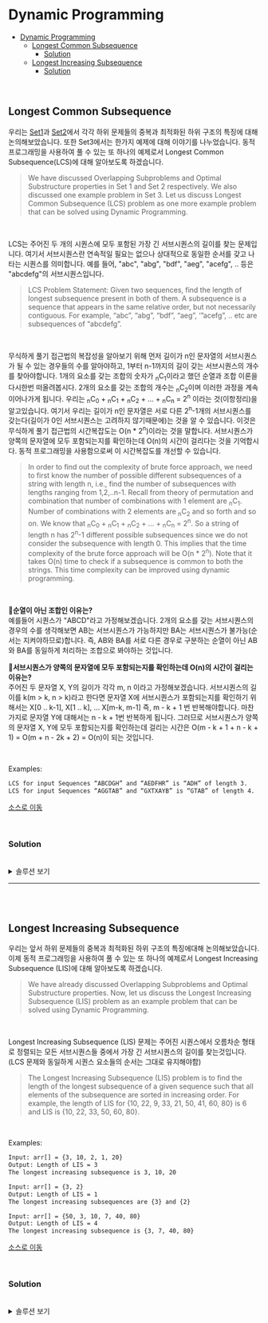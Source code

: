 # Dynamic Programming

- [Dynamic Programming](#dynamic-programming)
  - [Longest Common Subsequence](#longest-common-subsequence)
    - [Solution](#solution)
  - [Longest Increasing Subsequence](#longest-increasing-subsequence)
    - [Solution](#solution-1)

<br>

## Longest Common Subsequence
우리는 [Set1](https://www.geeksforgeeks.org/overlapping-subproblems-property-in-dynamic-programming-dp-1/)과 [Set2](https://www.geeksforgeeks.org/optimal-substructure-property-in-dynamic-programming-dp-2/)에서 각각 하위 문제들의 중복과 최적화된 하위 구조의 특징에 대해 논의해보았습니다. 또한 Set3에서는 한가지 예제에 대해 이야기를 나누었습니다. 동적 프로그래밍을 사용하여 풀 수 있는 또 하나의 예제로서 Longest Common Subsequence(LCS)에 대해 알아보도록 하겠습니다.
> We have discussed Overlapping Subproblems and Optimal Substructure properties in Set 1 and Set 2 respectively. We also discussed one example problem in Set 3. Let us discuss Longest Common Subsequence (LCS) problem as one more example problem that can be solved using Dynamic Programming.

<br>

LCS는 주어진 두 개의 시퀀스에 모두 포함된 가장 긴 서브시퀀스의 길이를 찾는 문제입니다. 여기서 서브시퀀스란 연속적일 필요는 없으나 상대적으로 동일한 순서를 갖고 나타는 시퀀스를 의미합니다. 예를 들어, "abc", "abg", "bdf", "aeg", "acefg", .. 등은 "abcdefg"의 서브시퀀스입니다.
> LCS Problem Statement: Given two sequences, find the length of longest subsequence present in both of them. A subsequence is a sequence that appears in the same relative order, but not necessarily contiguous. For example, “abc”, “abg”, “bdf”, “aeg”, ‘”acefg”, .. etc are subsequences of “abcdefg”. 

<br>

무식하게 풀기 접근법의 복잡성을 알아보기 위해 먼저 길이가 n인 문자열의 서브시퀀스가 될 수 있는 경우들의 수를 알아야하고, 1부터 n-1까지의 길이 갖는 서브시퀀스의 개수를 찾아야합니다. 1개의 요소를 갖는 조합의 숫자가 <sub>n</sub>C<sub>1</sub>이라고 했던 순열과 조합 이론을 다시한번 떠올려봅시다. 2개의 요소를 갖는 조합의 개수는 <sub>n</sub>C<sub>2</sub>이며 이러한 과정을 계속 이어나가게 됩니다. 우리는 <sub>n</sub>C<sub>0</sub> + <sub>n</sub>C<sub>1</sub> + <sub>n</sub>C<sub>2</sub> + ... + <sub>n</sub>C<sub>n</sub> = 2<sup>n</sup> 이라는 것(이항정리)을 알고있습니다. 여기서 우리는 길이가 n인 문자열은 서로 다른 2<sup>n</sup>-1개의 서브시퀀스를 갖는다(길이가 0인 서브시퀀스는 고려하지 않기때문에)는 것을 알 수 있습니다. 이것은 무식하게 풀기 접근법의 시간복잡도는 O(n * 2<sup>n</sup>)이라는 것을 말합니다. 서브시퀀스가 양쪽의 문자열에 모두 포함되는지를 확인하는데 O(n)의 시간이 걸리다는 것을 기억합시다. 동적 프로그래밍을 사용함으로써 이 시간복잡도를 개선할 수 있습니다.
> In order to find out the complexity of brute force approach, we need to first know the number of possible different subsequences of a string with length n, i.e., find the number of subsequences with lengths ranging from 1,2,..n-1. Recall from theory of permutation and combination that number of combinations with 1 element are <sub>n</sub>C<sub>1</sub>. Number of combinations with 2 elements are <sub>n</sub>C<sub>2</sub> and so forth and so on. We know that <sub>n</sub>C<sub>0</sub> + <sub>n</sub>C<sub>1</sub> + <sub>n</sub>C<sub>2</sub> + ... + <sub>n</sub>C<sub>n</sub> = 2<sup>n</sup>. So a string of length n has 2<sup>n</sup>-1 different possible subsequences since we do not consider the subsequence with length 0. This implies that the time complexity of the brute force approach will be O(n * 2<sup>n</sup>). Note that it takes O(n) time to check if a subsequence is common to both the strings. This time complexity can be improved using dynamic programming.

<br>

💭<B>순열이 아닌 조합인 이유는?</B>  
예를들어 시퀀스가 "ABCD"라고 가정해보겠습니다. 2개의 요소를 갖는 서브시퀀스의 경우의 수를 생각해보면 AB는 서브시퀀스가 가능하지만 BA는 서브시퀀스가 불가능(순서는 지켜야하므로)합니다. 즉, AB와 BA를 서로 다른 경우로 구분하는 순열이 아닌 AB와 BA를 동일하게 처리하는 조합으로 봐야하는 것입니다.

💭<B>서브시퀀스가 양쪽의 문자열에 모두 포함되는지를 확인하는데 O(n)의 시간이 걸리는 이유는?</B>  
주어진 두 문자열 X, Y의 길이가 각각 m, n 이라고 가정해보겠습니다. 서브시퀀스의 길이를 k(m > k, n > k)라고 한다면 문자열 X에 서브시퀀스가 포함되는지를 확인하기 위해서는 X[0 .. k-1], X[1 .. k], ... X[m-k, m-1] 즉, m - k + 1 번 반복해야합니다. 마찬가지로 문자열 Y에 대해서는 n - k + 1번 반복하게 됩니다. 그러므로 서브시퀀스가 양쪽의 문자열 X, Y에 모두 포함되는지를 확인하는데 걸리는 시간은 O(m - k + 1 + n - k + 1) = O(m + n - 2k + 2) = O(n)이 되는 것입니다.

<br>

Examples:
```diff
LCS for input Sequences “ABCDGH” and “AEDFHR” is “ADH” of length 3.  
LCS for input Sequences “AGGTAB” and “GXTXAYB” is “GTAB” of length 4.  
```

[소스로 이동](https://github.com/chelseafandev/geeksforgeeks/blob/main/DynamicProgramming/LongestCommonSubsequence.cpp)

<br>
  
### Solution

<br>

<details>
<summary>솔루션 보기</summary>
<div markdown="1">

<br>

이 문제에 대한 단순한 솔루션은 주어진 두개의 시퀀스의 모든 서브시퀀스를 생성하고 매칭되는 가장 긴 서브시퀀스를 찾는 것입니다. 이 솔루션은 지수 레벨의 시간복잡도를 갖습니다. 이 문제가 어떻게 동적 프로그래밍 문제의 중요한 특성 모두를 가지고 있는지를 살펴보도록 하겠습니다.
> The naive solution for this problem is to generate all subsequences of both given sequences and find the longest matching subsequence. This solution is exponential in term of time complexity. Let us see how this problem possesses both important properties of a Dynamic Programming (DP) Problem.

<br>

1) Optimal Substructure:  
입력 시퀀스가 길이가 m인 X[0..m-1], 길이 n인 Y[0..n-1] 라고 해보겠습니다. 그리고 L(X[0..m-1], Y[0..n-1])은 시퀀스 X와 Y의 LCS의 길이를 나타냅니다. 이어지는 내용은 L(X[0..m-1], Y[0..n-1])의 재귀적인 정의에대한 것입니다.
> Let the input sequences be X[0..m-1] and Y[0..n-1] of lengths m and n respectively. And let L(X[0..m-1], Y[0..n-1]) be the length of LCS of the two sequences X and Y. Following is the recursive definition of L(X[0..m-1], Y[0..n-1]).

<br>

만약 두 시퀀스의 마지막 문자가 서로 매칭된다고 한다면 L(X[0..m-1], Y[0..n-1]) = 1 + L(X[0..m-2], Y[0..n-2])이라고 할 수 있습니다.
> If last characters of both sequences match (or X[m-1] == Y[n-1]) then L(X[0..m-1], Y[0..n-1]) = 1 + L(X[0..m-2], Y[0..n-2])

<br>

만약 두 시퀀스의 마지막 문자가 서로 매칭되지 않는다고 하면 L(X[0..m-1], Y[0..n-1]) = MAX ( L(X[0..m-2], Y[0..n-1]), L(X[0..m-1], Y[0..n-2]) )이라고 할 수 있습니다.
> If last characters of both sequences do not match (or X[m-1] != Y[n-1]) then L(X[0..m-1], Y[0..n-1]) = MAX ( L(X[0..m-2], Y[0..n-1]), L(X[0..m-1], Y[0..n-2]) )

> Examples:
> 1) Consider the input strings “AGGTAB” and “GXTXAYB”. Last characters match for the strings. So length of LCS can be written as: L(“AGGTAB”, “GXTXAYB”) = 1 + L(“AGGTA”, “GXTXAY”)
> 2) Consider the input strings “ABCDGH” and “AEDFHR. Last characters do not match for the strings. So length of LCS can be written as: L(“ABCDGH”, “AEDFHR”) = MAX ( L(“ABCDG”, “AEDFHR”), L(“ABCDGH”, “AEDFH”) )

<br>

그러므로 LCS 문제는 메인 문제가 서브 문제들의 솔루션으로 해결이 가능한 최적화된 하위구조 특성을 갖고 있습니다.
> So the LCS problem has optimal substructure property as the main problem can be solved using solutions to subproblems.

<br>

2) Overlapping Subproblems:  
아래 코드는 단순한 재귀 호출로 구현된 LCS 문제의 솔루션입니다. 구현 내용은 단순히 위에서 언급했던 재귀적인 구조를 따릅니다.
> Following is simple recursive implementation of the LCS problem. The implementation simply follows the recursive structure mentioned above.

```cpp
#include <iostream>
#include <algorithm>

int lcs (const char* X, const char* Y, int m, int n)
{
	if (m == 0 || n == 0)
    {
        return 0;
    }
		
	if (X[m-1] == Y[n-1])
    {
        return 1 + lcs(X, Y, m-1, n-1);
    }
	else
    {
        return std::max(lcs(X, Y, m, n-1), lcs(X, Y, m-1, n));
    }
}

int main()
{
    std::string X = "AGGTAB";
    std::string Y = "GXTXAYB";

	int m = X.length();
	int n = Y.length();
	
	std::cout << "Length of LCS is "<< lcs(X.c_str(), Y.c_str(), m, n) << std::endl;
	return 0;
}
```

<br>

위 코드의 재귀적인 접근 방식의 worst case의 시간복잡도는 O(2<sup>n</sup>) 이며, worst case는 X와 Y가 서로 매칭되는 문자가 하나도 없는 경우에 발생합니다.
> Time complexity of the above naive recursive approach is O(2<sup>n</sup>) in worst case and worst case happens when all characters of X and Y mismatch i.e., length of LCS is 0.

<br>

위의 구현을 고려하여 입력 문자열이 "AXYT"와 "AYZX"라고 했을때 아래와 같은 부분 재귀 트리 형태를 생각해볼 수 있습니다.
> Considering the above implementation, following is a partial recursion tree for input strings “AXYT” and “AYZX”

```
                        lcs("AXYT", "AYZX")
                       /                 
         lcs("AXY", "AYZX")            lcs("AXYT", "AYZ")
         /                              /               
lcs("AX", "AYZX") lcs("AXY", "AYZ")   lcs("AXY", "AYZ") lcs("AXYT", "AY")
```

<br>

위 트리를 보면, 동일한 lcs("AXY", "AYZ") 연산이 2번 있습니다. 우리가 만약 완전한 형태의 재귀 트리를 그려본다고 하면, 아주 많은 서브문제들이 동일한 연산을 반복하고 있다는 것을 볼 수 있을겁니다. 그러므로 이 문제는 하위구조의 중복 특성이 존재하며 동일한 서브문제들의 재연산은 Memoization(top down) 또는 Tabulation(bottom up)을 사용하여 피할 수 있습니다. 
> In the above partial recursion tree, lcs(“AXY”, “AYZ”) is being solved twice. If we draw the complete recursion tree, then we can see that there are many subproblems which are solved again and again. So this problem has Overlapping Substructure property and recomputation of same subproblems can be avoided by either using Memoization or Tabulation.

<br>

아래 코드는 Tabulation 방식으로 구현된 LCS 문제입니다.
> Following is a tabulated implementation for the LCS problem.
```cpp
#include <iostream>
#include <algorithm>

int lcs(const char *X, const char *Y, int m, int n)
{
    int L[m + 1][n + 1];

    // Following steps build L[m+1][n+1] in bottom up fashion. Note that L[i][j] contains length of LCS of X[0..i-1] and Y[0..j-1]
    for (int i = 0; i <= m; i++)
    {
        for (int j = 0; j <= n; j++)
        {
            if (i == 0 || j == 0)
            {
                L[i][j] = 0;
            }
            else if (X[i - 1] == Y[j - 1])
            {
                L[i][j] = L[i - 1][j - 1] + 1;
            }
            else
            {
                L[i][j] = std::max(L[i - 1][j], L[i][j - 1]);
            }
        }
    }

    // L[m][n] contains length of LCS for X[0..n-1] and Y[0..m-1]
    return L[m][n];
}

int main()
{
    std::string X = "AGGTAB";
    std::string Y = "GXTXAYB";

    int m = X.length();
    int n = Y.length();

    std::cout << "Length of LCS is " << lcs(X.c_str(), Y.c_str(), m, n) << std::endl;

    return 0;
}
```

<br>

Tabulation 방식으로 구현된 위 코드의 시간복잡도느 O(mn)이고 이는 단순 재귀 구현의 worst case보다 훨씬 빠릅니다.
> Time Complexity of the above implementation is O(mn) which is much better than the worst-case time complexity of Naive Recursive implementation.

</div>
</details>

---

<br>
<br>

## Longest Increasing Subsequence
우리는 앞서 하위 문제들의 중복과 최적화된 하위 구조의 특징에대해 논의해보았습니다. 이제 동적 프로그래밍을 사용하여 풀 수 있는 또 하나의 예제로서 Longest Increasing Subsequence (LIS)에 대해 알아보도록 하겠습니다.
> We have already discussed Overlapping Subproblems and Optimal Substructure properties. Now, let us discuss the Longest Increasing Subsequence (LIS) problem as an example problem that can be solved using Dynamic Programming.

<br>

Longest Increasing Subsequence (LIS) 문제는 주어진 시퀀스에서 오름차순 형태로 정렬되는 모든 서브시퀀스들 중에서 가장 긴 서브시퀀스의 길이를 찾는것입니다. (LCS 문제와 동일하게 시퀀스 요소들의 순서는 그대로 유지해야함)
> The Longest Increasing Subsequence (LIS) problem is to find the length of the longest subsequence of a given sequence such that all elements of the subsequence are sorted in increasing order. For example, the length of LIS for {10, 22, 9, 33, 21, 50, 41, 60, 80} is 6 and LIS is {10, 22, 33, 50, 60, 80}. 

<br>

Examples:
```diff
Input: arr[] = {3, 10, 2, 1, 20}
Output: Length of LIS = 3
The longest increasing subsequence is 3, 10, 20

Input: arr[] = {3, 2}
Output: Length of LIS = 1
The longest increasing subsequences are {3} and {2}

Input: arr[] = {50, 3, 10, 7, 40, 80}
Output: Length of LIS = 4
The longest increasing subsequence is {3, 7, 40, 80}
```

[소스로 이동](https://github.com/chelseafandev/geeksforgeeks/blob/main/DynamicProgramming/LongestIncreasingSubsequence.cpp)

<br>

### Solution

<br>

<details>
<summary>솔루션 보기</summary>
<div markdown="1">

<br>

Method1: Recursion  
arr[0..n-1]은 입력 배열이고 L(i)는 index i번째 까지의 LIS의 길이(즉, LIS의 마지막 요소가 arr[i]라는 의미)라고 해보겠습니다.
> Let arr[0..n-1] be the input array and L(i) be the length of the LIS ending at index i such that arr[i] is the last element of the LIS.

<br>

그렇다면 L(i)는 아래와 같이 재귀적으로 작성할 수 있습니다.
> Then, L(i) can be recursively written as:
```diff
L(i) = 1 + max( L(j) ) where 0 < j < i and arr[j] < arr[i]; or
L(i) = 1, if no such j exists.
```

<br>

주어진 배열에서 LIS를 찾기 위해서는 max(L(i)) (0 < i < n ) 값을 반환해야합니다. index i번쨰까지의 LIS의 길이는 index i 이전까지의 인덱스들로 끝나는 모든 LIS의 최대값보다는 1이 더 큰 값이 될 것입니다. 단 이때 j < i이며, arr[j] < arr[i] 입니다. 그러므로 LIS 문제는 메인 문제가 서브 문제들의 솔루션으로 해결이 가능한 최적화된 하위구조 특성을 만족한다고 볼 수 있습니다.
> To find the LIS for a given array, we need to return max(L(i)) where 0 < i < n. Formally, the length of the longest increasing subsequence ending at index i, will be 1 greater than the maximum of lengths of all longest increasing subsequences ending at indices before i, where arr[j] < arr[i] (j < i). Thus, we see the LIS problem satisfies the optimal substructure property as the main problem can be solved using solutions to subproblems.

<br>

아래있는 재귀 트리는 이 접근방식을 더욱 명확하게 만들어 줄 것입니다:
> The recursive tree given below will make the approach clearer:
```diff
Input  : arr[] = {3, 10, 2, 11}
f(i): Denotes LIS of subarray ending at index 'i'

(LIS(1)=1)

      f(4)  {f(4) = 1 + max(f(1), f(2), f(3))}
  /    |    \
f(1)  f(2)  f(3) {f(3) = 1, f(2) and f(1) are > f(3)}
       |      |  \
      f(1)  f(2)  f(1) {f(2) = 1 + max(f(1)}
              |
            f(1) {f(1) = 1}
```

<br>

아래 소스 코드는 재귀적인 접근 방식의 구현입니다.
> Below is the implementation of the recursive approach:
```cpp
#include <iostream>
#include <vector>

/*
To make use of recursive calls, this function must return two things:
1) Length of LIS ending with element arr[n-1]. We use max_ending_here for this purpose
2) Overall maximum as the LIS may end with an element before arr[n-1] max_ref is used this purpose. The value of LIS of full array of size n is stored in *max_ref which is our final result
*/
int _lis(const std::vector<int>& v, int n, int *max_ref)
{
    // Base case
    if (n == 1)
    {
        return 1;
    }

    // 'max_ending_here' is length of LIS ending with v[n-1]
    int res, max_ending_here = 1;

    // Recursively get all LIS ending with v[0], v[1] ... v[n-2]. If v[i-1] is smaller than v[n-1], and max ending with v[n-1] needs to be updated, then update it
    for (int i = 1; i < n; i++)
    {
        res = _lis(v, i, max_ref);
        if (v[i - 1] < v[n - 1] && res + 1 > max_ending_here)
        {
            max_ending_here = res + 1;
        }   
    }

    // Compare max_ending_here with the overall max. And update the overall max if needed
    if (*max_ref < max_ending_here)
    {
        *max_ref = max_ending_here;
    }

    // Return length of LIS ending with v[n-1]
    return max_ending_here;
}

// The wrapper function for _lis()
int lis(const std::vector<int>& v, int n)
{
    // The max variable holds the result
    int max = 1;

    // The function _lis() stores its result in max
    _lis(v, n, &max);

    // returns max
    return max;
}

int main()
{
    std::vector<int> input = {10, 22, 9, 33, 21, 50, 41, 60};
    std::cout << "Length of lis is " << lis(input, input.size()) << std::endl;
    return 0;
}
```

<br>

Method2: Dynamic Programming  
위에서 살펴본 재귀적 솔루션은 동일한 해결 과정을 반복하는 수많은 하위문제들이 존재한다는 것을 알게됐습니다. 그러므로 이 문제는 하위구조의 중복 특성이 존재하며 동일한 서브문제들의 재연산은 Memoization(top down) 또는 Tabulation(bottom up)을 사용하여 피할 수 있습니다.
> We can see that there are many subproblems in the above recursive solution which are solved again and again. So this problem has Overlapping Substructure property and recomputation of same subproblems can be avoided by either using Memoization or Tabulation.

<br>

해당 접근 방식의 시뮬레이션은 이 사실을 명확히 해줍니다:
> The simulation of approach will make things clear:
```diff
Input  : arr[] = {3, 10, 2, 11}
LIS[] = {1, 1, 1, 1} (initially)

Iteration-wise simulation :
  1. arr[2] > arr[1] {LIS[2] = max(LIS [2], LIS[1]+1)=2}
  2. arr[3] < arr[1] {No change}
  3. arr[3] < arr[2] {No change}
  4. arr[4] > arr[1] {LIS[4] = max(LIS [4], LIS[1]+1)=2}
  5. arr[4] > arr[2] {LIS[4] = max(LIS [4], LIS[2]+1)=3}
  6. arr[4] > arr[3] {LIS[4] = max(LIS [4], LIS[3]+1)=3}
```

<br>

아래 소스 코드에서 처럼 tabulation을 사용하여 하위문제들의 재연산을 피할 수 있습니다.
> We can avoid recomputation of subproblems by using tabulation as shown in the below code: 
```cpp
#include <iostream>
#include <vector>
#include <algorithm>

// lis() returns the length of the longest increasing subsequence in arr[] of size n
int lis(const std::vector<int> &v, int n)
{
    int lis[n];

    lis[0] = 1;

    // Compute optimized LIS values in bottom up manner
    for (int i = 1; i < n; i++)
    {
        lis[i] = 1;
        for (int j = 0; j < i; j++)
            if (v[i] > v[j] && lis[i] < lis[j] + 1)
                lis[i] = lis[j] + 1;
    }

    return *std::max_element(lis, lis + n);
}

int main()
{
    std::vector<int> input = {10, 22, 9, 33, 21, 50, 41, 60};
    std::cout << "Length of lis is " << lis(input, input.size()) << std::endl;
    return 0;
}
```

</div>
</details>